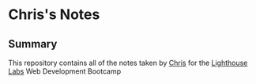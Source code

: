 # Chris's Notes
## Summary

This repository contains all of the notes taken by [Chris](https://github.com/Fireproof-Twig) for the [Lighthouse Labs](https://www.lighthouselabs.ca/) Web Development Bootcamp